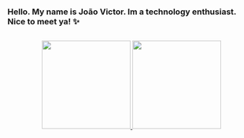### Hello. My name is João Victor. Im a technology enthusiast. Nice to meet ya! ✨
## 
<div align="center">
  <a href="https://github.com/jvictorfranca">
  <img height="180em" src="https://github-readme-stats.vercel.app/api?username=jvictorfranca&show_icons=true&theme=github_dark"/>
  <img height="180em" src="https://github-readme-stats.vercel.app/api/top-langs/?username=rafaballerini&layout=compact&langs_count=7&theme=dracula"/>
</div>


<!--
**jvictorfranca/jvictorfranca** is a ✨ _special_ ✨ repository because its `README.md` (this file) appears on your GitHub profile.

Here are some ideas to get you started:

- 🔭 I’m currently working on ...
- 🌱 I’m currently learning ...
- 👯 I’m looking to collaborate on ...
- 🤔 I’m looking for help with ...
- 💬 Ask me about ...
- 📫 How to reach me: ...
- 😄 Pronouns: ...
- ⚡ Fun fact: ...
-->
